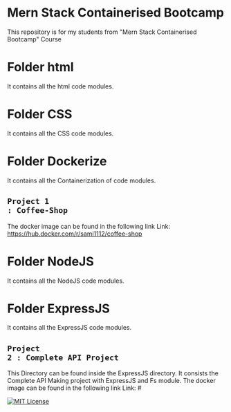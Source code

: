 
# Mern Stack Containerised Bootcamp

This repository is for my students from "Mern Stack Containerised Bootcamp" Course

# Folder html
It contains all the html code modules.

# Folder CSS
It contains all the CSS code modules.

# Folder Dockerize
It contains all the Containerization of code modules.

## <code style="color : name_color">Project 1 : Coffee-Shop </code>
The docker image can be found in the following link
Link: https://hub.docker.com/r/sami1112/coffee-shop

# Folder NodeJS
It contains all the NodeJS code modules.

# Folder ExpressJS
It contains all the ExpressJS code modules.

## <code style="color : name_color">Project 2 : Complete API Project </code>
This Directory can be found inside the ExpressJS  directory. 
It consists the Complete API Making project with ExpressJS and Fs module.
The docker image can be found in the following link
Link: #

[![MIT License](https://img.shields.io/badge/License-MIT-green.svg)](https://choosealicense.com/licenses/mit/)
